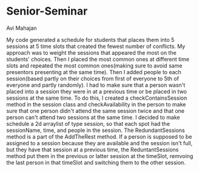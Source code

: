 # Senior-Seminar

Avi Mahajan

My code generated a schedule for students that places them into 5 sessions at 5 time slots that created the fewest number of conflicts. My approach was to weight the sessions that appeared the most on the students' choices. Then I placed the most common ones at different time slots and repeated the most common ones(making sure to avoid same presentors presenting at the same time). Then I added people to each session(based partly on their choices from first of everyone to 5th of everyone and partly randomly). I had to make sure that a person wasn't placed into a session they were in at a previous time or be placed in two sessions at the same time. To do this, I created a checkContainsSession method in the session class and checkAvailability in the person to make sure that one person didn't attend the same session twice and that one person can't attend two sessions at the same time. I decided to make schedule a 2d arraylist of type session, so that each spot had the sessionName, time, and people in the session. The RedundantSessions method is a part of the AddTheRest method. If a person is supposed to be assigned to a session because they are available and the session isn't full, but they have that session at a previous time, the ReduntantSessions method put them in the previous or latter session at the
timeSlot, remvoing the last person in that timeSlot and switching them to the other session.
